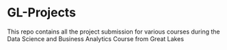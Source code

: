 # GL-Projects
This repo contains all the project submission for various courses during the Data Science and Business Analytics Course from Great Lakes
